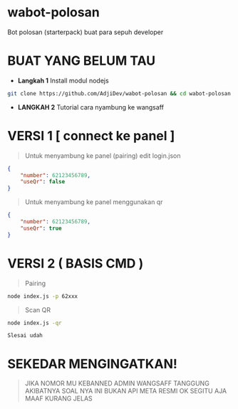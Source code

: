# wabot-polosan
Bot polosan (starterpack) buat para sepuh developer

# BUAT YANG BELUM TAU
- **Langkah 1**
Install modul nodejs
```sh
git clone https://github.com/AdjiDev/wabot-polosan && cd wabot-polosan && npm install
```
- **LANGKAH 2**
Tutorial cara nyambung ke wangsaff

# VERSI 1 [ connect ke panel ]
> Untuk menyambung ke panel (pairing) edit login.json
```json
{
    "number": 62123456789,
    "useQr": false
}
```
> Untuk menyambung ke panel menggunakan qr
```json
{
    "number": 62123456789,
    "useQr": true
}
```

# VERSI 2 ( BASIS CMD )
> Pairing
```sh
node index.js -p 62xxx
```
> Scan QR
```sh
node index.js -qr
```

`Slesai udah`

# SEKEDAR MENGINGATKAN!
> JIKA NOMOR MU KEBANNED ADMIN WANGSAFF TANGGUNG AKIBATNYA SOAL NYA INI BUKAN API META RESMI OK SEGITU AJA MAAF KURANG JELAS
